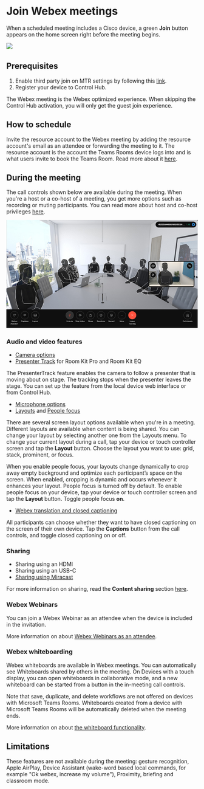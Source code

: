 # Join Webex meetings 

When a scheduled meeting includes a Cisco device, a green **Join** button appears on the home screen right before the meeting begins.

<img src="/doc/images/MTR/JoinWebex.png" style="width: 600px" />

## Prerequisites     

1. Enable third party join on MTR settings by following this [link](https://learn.microsoft.com/en-us/microsoftteams/rooms/third-party-join).
2. Register your device to Control Hub.
   
The Webex meeting is the Webex optimized experience. When skipping the Control Hub activation, you will only get the guest join experience. 

## How to schedule

Invite the resource account to the Webex meeting by adding the resource account's email as an attendee or forwarding the meeting to it.
The resource account is the account the Teams Rooms device logs into and is what users invite to book the Teams Room. Read more about it [here](https://learn.microsoft.com/en-us/microsoftteams/rooms/create-resource-account).

## During the meeting

The call controls shown below are available during the meeting. When you're a host or a co-host of a meeting, you get more options such as recording or muting participants. You can read more about host and co-host privileges [here](https://help.webex.com/en-us/article/oprvt9/Host-and-co-host-roles-and-privileges-on-Board,-Desk,-and-Room-Series). 

<img src="/doc/images/MTR/CallControls.jpg" style="width: 600px" />


### Audio and video features 

- [Camera options](https://roomos.cisco.com/doc/MTR/CameraOptions)
- [Presenter Track](https://help.webex.com/en-us/article/9ur0g6/Set-up-PresenterTrack-for-Board-and-Room-Series) for Room Kit Pro and Room Kit EQ

The PresenterTrack feature enables the camera to follow a presenter that is moving about on stage. The tracking stops when the presenter leaves the stage. You can set up the feature from the local device web interface or from Control Hub. 

- [Microphone options](https://roomos.cisco.com/doc/MTR/MicrophoneOptions)
- [Layouts](https://help.webex.com/en-us/article/ndhzl6j/Change-the-screen-layout-in-a-call-on-Board,-Desk,-and-Room-Series) and [People focus](https://help.webex.com/en-us/article/n997hz9/People-focus-on-Board,-Desk,-and-Room-Series)

There are several screen layout options available when you're in a meeting. Different layouts are available when content is being shared. You can change your layout by selecting another one from the Layouts menu. To change your current layout during a call, tap your device or touch controller screen and tap the **Layout** button. Choose the layout you want to use: grid, stack, prominent, or focus.

When you enable people focus, your layouts change dynamically to crop away empty background and optimize each participant’s space on the screen. When enabled, cropping is dynamic and occurs whenever it enhances your layout. People focus is turned off by default. To enable people focus on your device, tap your device or touch controller screen and tap the **Layout** button. Toggle people focus **on**.

- [Webex translation and closed captioning](https://help.webex.com/en-us/article/5geecr/Closed-captioning-on-Board,-Desk,-and-Room-Series) 

All participants can choose whether they want to have closed captioning on the screen of their own device. Tap the **Captions** button from the call controls, and toggle closed captioning on or off. 

### Sharing

- Sharing using an HDMI
- Sharing using an USB-C 
- [Sharing using Miracast](https://help.webex.com/en-us/article/kfdwufb/Wireless-sharing-with-Miracast%C2%AE)

For more information on sharing, read the **Content sharing** section [here](https://roomos.cisco.com/doc/MTR/GetStartedMTR).

### Webex Webinars

You can join a Webex Webinar as an attendee when the device is included in the invitation. 

More information on about [Webex Webinars as an attendee](https://help.webex.com/z7jt86/).

### Webex whiteboarding

Webex whiteboards are available in Webex meetings. You can automatically see Whiteboards shared by others in the meeting. On Devices with a touch display, you can open whiteboards in collaborative mode, and a new whiteboard can be started from a button in the in-meeting call controls.

Note that save, duplicate, and delete workflows are not offered on devices with Microsoft Teams Rooms. Whiteboards created from a device with Microsoft Teams Rooms will be automatically deleted when the meeting ends.

More information on about [the whiteboard functionality](https://help.webex.com/zfhy55/).

## Limitations

These features are not available during the meeting: gesture recognition, Apple AirPlay, Device Assistant (wake-word based local commands, for example "Ok webex, increase my volume"), Proximity, briefing and classroom mode.  
